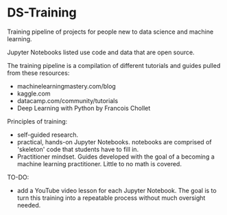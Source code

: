 # DS-Training
Training pipeline of projects for people new to data science and machine learning. 

Jupyter Notebooks listed use code and data that are open source.

The training pipeline is a compilation of different tutorials and guides pulled from these resources:

* machinelearningmastery.com/blog
* kaggle.com
* datacamp.com/community/tutorials
* Deep Learning with Python by Francois Chollet


Principles of training:
* self-guided research.
* practical, hands-on Jupyter Notebooks. notebooks are comprised of 'skeleton' code that students have to fill in.
* Practitioner mindset. Guides developed with the goal of a becoming a machine learning practitioner. Little to no math is covered.

TO-DO:
* add a YouTube video lesson for each Jupyter Notebook. The goal is to turn this training into a repeatable process without much oversight needed.
